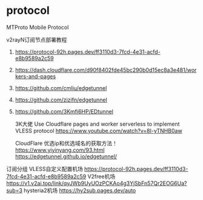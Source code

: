 # protocol
﻿MTProto Mobile Protocol


 v2rayN订阅节点部署教程
 1. https://protocol-92h.pages.dev/ff3110d3-7fcd-4e31-acfd-e8b9589a2c59
 2. https://dash.cloudflare.com/d90f8402fde45bc290b0d15ec8a3e481/workers-and-pages
 3. https://github.com/cmliu/edgetunnel
 4. https://github.com/zizifn/edgetunnel
 5. https://github.com/3Kmfi6HP/EDtunnel

    3K大佬  Use Cloudflare pages and worker serverless to implement VLESS protocol
    https://www.youtube.com/watch?v=8I-yTNHB0aw

    CloudFlare 优选ip和优选域名的获取方法！
    https://www.yiyinyang.com/93.html
    https://edgetunnel.github.io/edgetunnel/

订阅分组
VLESS自定义配置机场
https://protocol-92h.pages.dev/ff3110d3-7fcd-4e31-acfd-e8b9589a2c59
V2free机场
https://v1.v2ai.top/link/qyJWb9UyUOzPCKAo4g3YjSbFn57Qr2EOG6Ua?sub=3
hysteria2机场
https://hy2sub.pages.dev/auto
